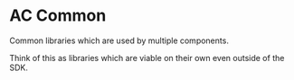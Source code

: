 # AC Common

Common libraries which are used by multiple components. 

Think of this as libraries which are viable on their own even outside of the SDK.
